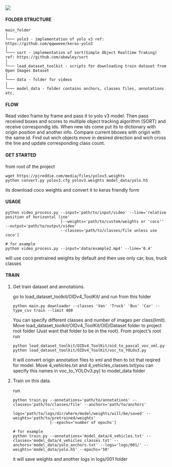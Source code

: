 ![](example.gif)

#### FOLDER STRUCTURE
```
main_folder
│
└─── yolo3 - implementation of yolo v3 ref: https://github.com/qqwweee/keras-yolo3
│
└─── sort - implementation of sort(Simple Object Realtime Traking) ref: https://github.com/abewley/sort
│
└─── load_dataset_toolkit - scripts for downloading train dataset from Open Images Dataset
│
└─── data - folder for videos
│
└─── model_data - folder contains anchors, classes files, annotations etc.
```
#### FLOW
Read video frame by frame and pass it to yolo v3 model. 
Then pass received boxes and scores to multiple object tracking algorithm (SORT) and receive correspondig ids.
When new ids come put its to dictionary with origin position and another info.
Compare current bboxes with origin with the same id. Find out wich objects move in desired direction and wich
cross the line and update corresponding class count.
#### GET STARTED 
from root of the project
```
wget https://pjreddie.com/media/files/yolov3.weights
python convert.py yolov3.cfg yolov3.weights model_data/yolo.h5
```
its download coco weights and convert it to keras friendly form
#### USAGE
```
python video_process.py --input='path/to/input/video' --line='relative position of horizontal line' 
						[--weights='path/to/custom/weights or 'coco'' --output='path/to/output/video' 
						--classes='path/to/classes/file unless use coco']
						
# for example 
python video_process.py --input='data/example2.mp4' --line='0.4' 
```
will use coco pretrained weights by default and then use only car, bus, truck classes
#### TRAIN 
1. Get train dataset and annotations.

	go to load_dataset_toolkit/OIDv4_ToolKit/ and run from this folder
	```
	python main.py downloader --classes 'Van' 'Truck' 'Bus' 'Car' --type_csv train --limit 400
	```
	You can specify different classes and number of images per class(limit).
	Move load_dataset_toolkit/OIDv4_ToolKit/OID/Dataset folder to project root folder (Just want that folder to be in the root).
	From project's root run 
	```
	python load_dataset_toolkit/OIDv4_ToolKit/oid_to_pascal_voc_xml.py
	python load_dataset_toolkit/OIDv4_ToolKit/voc_to_YOLOv3.py
	```

	It will convert origin annotation files to xml and then to txt that reqired for model.
	Move 4_vehicles.txt and 4_vehicles_classes.txt(you can specify this names in voc_to_YOLOv3.py) to model_data folder

2. Train on this data.

	run 
	```
	python train.py --annotations='path/to/annotations' --classes='path/to/classes/file' --anchors='path/to/anchors'
					--logs='path/to/logs/dir/where/model/weights/will/be/saved' --weights='path/to/pretrained/weights'
					[--epochs='number of epochs']

	# for example
	python train.py --annotations='model_data/4_vehicles.txt' --classes='model_data/4_vehicles_classes.txt' --anchors='model_data/yolo_anchors.txt' --logs='logs/001/' --weights='model_data/yolo.h5' --epochs='50'
	```
	it will save weights and another logs in logs/001 folder
